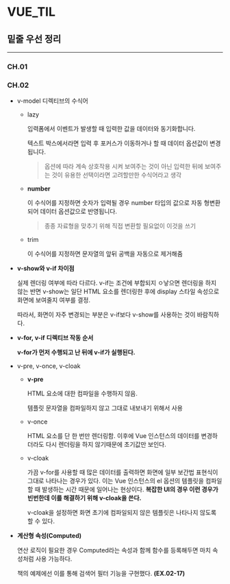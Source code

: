 # VUE_TIL

## 밑줄 우선 정리

---

### CH.01

### CH.02

- v-model 디렉티브의 수식어
    - lazy

        입력폼에서 이벤트가 발생할 때 입력한 값을 데이터와 동기화합니다.

        텍스트 박스에서라면 입력 후 포커스가 이동하거나 할 때 데이터 옵션값이 변경됩니다.

        > 옵션에 따라 계속 상호작용 시켜 보여주는 것이 아닌 입력한 뒤에 보여주는 것이 유용한 선택이라면 고려할만한 수식어라고 생각

    - **number**

        이 수식어를 지정하면 숫자가 입력될 경우 number 타입의 값으로 자동 형변환되어 데이터 옵션값으로 반영됩니다.

        > 종종 자료형을 맞추기 위해 직접 변환할 필요없이 이것을 쓰기

    - trim

        이 수식어를 지정하면 문자열의 앞뒤 공백을 자동으로 제거해줌



- **v-show와 v-if 차이점**

    실제 렌더링 여부에 따라 다르다. v-if는 조건에 부합되지 ㅇ낳으면 렌더링을 하지 않는 반면 v-show는 일단 HTML 요소를 렌더링한 후에 display 스타일 속성으로 화면에 보여줄지 여부를 결정.

    따라서, 화면이 자주 변경되는 부분은 v-if보다 v-show를 사용하는 것이 바람직하다.



- **v-for, v-if 디렉티브 작동 순서**

    **v-for가 먼저 수행되고 난 뒤에 v-if가 실행된다.**



- v-pre, v-once, v-cloak

  - **v-pre**

    HTML 요소에 대한 컴파일을 수행하지 않음.

    템플릿 문자열을 컴파일하지 않고 그대로 내보내기 위해서 사용

  - v-once

    HTML 요소를 단 한 번만 렌더링함. 이후에 Vue 인스턴스의 데이터를 변경하더라도 다시 렌더링을 하지 않기때문에 초기값만 보인다.

  - v-cloak

    가끔 v-for를 사용할 때 많은 데이터를 출력하면 화면에 일부 보간법 표현식이 그대로 나타나는 경우가 있다. 이는 Vue 인스턴스의 el 옵션의 템플릿을 컴파일할 때 발생하는 시간 때문에 일어나는 현상이다. **복잡한 UI의 경우 이런 경우가 빈번한데 이를 해결하기 위해 v-cloak을 쓴다.**

    v-cloak을 설정하면 화면 초기에 컴파일되지 않은 템플릿은 나타나지 않도록 할 수 있다.



- **계산형 속성(Computed)**

  연산 로직이 필요한 경우  Computed라는 속성과 함께 함수를 등록해두면 마치 속성처럼 사용 가능하다.

  책의 예제에선 이를 통해 검색어 필터 기능을 구현했다. **(EX.02-17)**